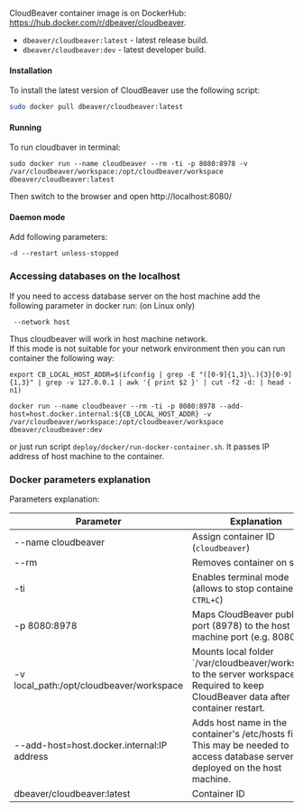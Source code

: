CloudBeaver container image is on DockerHub: https://hub.docker.com/r/dbeaver/cloudbeaver.  
- `dbeaver/cloudbeaver:latest` - latest release build.
- `dbeaver/cloudbeaver:dev` - latest developer build.

#### Installation 
To install the latest version of CloudBeaver use the following script:

```sh
sudo docker pull dbeaver/cloudbeaver:latest
```

#### Running 

To run cloudbaver in terminal:
```
sudo docker run --name cloudbeaver --rm -ti -p 8080:8978 -v /var/cloudbeaver/workspace:/opt/cloudbeaver/workspace dbeaver/cloudbeaver:latest
```

Then switch to the browser and open http://localhost:8080/

#### Daemon mode

Add following parameters:
```
-d --restart unless-stopped 
```

### Accessing databases on the localhost

If you need to access database server on the host machine add the following parameter in docker run: (on Linux only)
```
 --network host
```

Thus cloudbeaver will work in host machine network.  
If this mode is not suitable for your network environment then you can run container the following way:
```
export CB_LOCAL_HOST_ADDR=$(ifconfig | grep -E "([0-9]{1,3}\.){3}[0-9]{1,3}" | grep -v 127.0.0.1 | awk '{ print $2 }' | cut -f2 -d: | head -n1)

docker run --name cloudbeaver --rm -ti -p 8080:8978 --add-host=host.docker.internal:${CB_LOCAL_HOST_ADDR} -v /var/cloudbeaver/workspace:/opt/cloudbeaver/workspace dbeaver/cloudbeaver:dev
```
or just run script `deploy/docker/run-docker-container.sh`.
It passes IP address of host machine to the container.

### Docker parameters explanation

Parameters explanation:

Parameter | Explanation
---|---
--name cloudbeaver | Assign container ID (`cloudbeaver`)
--rm | Removes container on stop
-ti | Enables terminal mode (allows to stop container with `CTRL+C`)
-p 8080:8978 | Maps CloudBeaver public port (8978) to the host machine port (e.g. 8080)
-v local_path:/opt/cloudbeaver/workspace | Mounts local folder `/var/cloudbeaver/workspace' to the server workspace. Required to keep CloudBeaver data after container restart.
--add-host=host.docker.internal:IP address | Adds host name in the container's /etc/hosts file. This may be needed to access database server deployed on the host machine.
dbeaver/cloudbeaver:latest | Container ID
